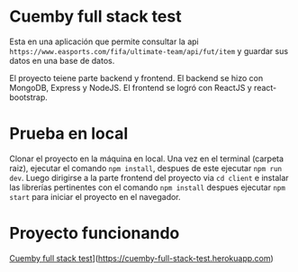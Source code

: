 # Cuemby full stack test

Esta en una aplicación que permite consultar la api ```https://www.easports.com/fifa/ultimate-team/api/fut/item``` y guardar sus datos en una base de datos.

El proyecto teiene parte backend y frontend. El backend se hizo con MongoDB, Express y NodeJS. El frontend se logró con ReactJS y react-bootstrap. 

# Prueba en local
Clonar el proyecto en la máquina en local. Una vez en el terminal (carpeta raiz), ejecutar el comando ```npm install```, despues de este ejecutar ```npm run dev```. Luego dirigirse a la parte frontend del proyecto via ```cd client``` e instalar las librerías pertinentes con el comando ```npm install``` despues ejecutar ```npm start``` para iniciar el proyecto en el navegador.


# Proyecto funcionando
[Cuemby full stack test](https://run.pstmn.io/button.svg)](https://cuemby-full-stack-test.herokuapp.com)
